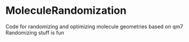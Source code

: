 # MoleculeRandomization
Code for randomizing and optimizing molecule geometries based on qm7
Randomizing stuff is fun
